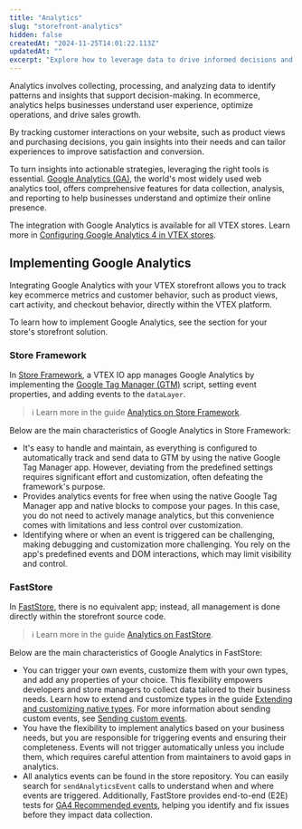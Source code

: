 ```yaml
---
title: "Analytics"
slug: "storefront-analytics"
hidden: false
createdAt: "2024-11-25T14:01:22.113Z"
updatedAt: ""
excerpt: "Explore how to leverage data to drive informed decisions and optimize your VTEX store performance."
---
```


Analytics involves collecting, processing, and analyzing data to identify patterns and insights that support decision-making. In ecommerce, analytics helps businesses understand user experience, optimize operations, and drive sales growth.

By tracking customer interactions on your website, such as product views and purchasing decisions, you gain insights into their needs and can tailor experiences to improve satisfaction and conversion.

To turn insights into actionable strategies, leveraging the right tools is essential. [Google Analytics (GA)](https://marketingplatform.google.com/intl/en-US_us/about/analytics/), the world's most widely used web analytics tool, offers comprehensive features for data collection, analysis, and reporting to help businesses understand and optimize their online presence.

The integration with Google Analytics is available for all VTEX stores. Learn more in [Configuring Google Analytics 4 in VTEX stores](https://help.vtex.com/en/tutorial/how-to-setup-google-analytics-in-vtex-store--G2P0rmSrEiqCcmUMyUUwG).

## Implementing Google Analytics

Integrating Google Analytics with your VTEX storefront allows you to track key ecommerce metrics and customer behavior, such as product views, cart activity, and checkout behavior, directly within the VTEX platform.

To learn how to implement Google Analytics, see the section for your store's storefront solution.

### Store Framework

In [Store Framework](https://developers.vtex.com/docs/guides/store-framework), a VTEX IO app manages Google Analytics by implementing the [Google Tag Manager (GTM)](https://tagmanager.google.com/) script, setting event properties, and adding events to the `dataLayer`.

> ℹ️ Learn more in the guide [Analytics on Store Framework](https://developers.vtex.com/docs/guides/analytics-on-store-framework).

Below are the main characteristics of Google Analytics in Store Framework:

- It's easy to handle and maintain, as everything is configured to automatically track and send data to GTM by using the native Google Tag Manager app. However, deviating from the predefined settings requires significant effort and customization, often defeating the framework's purpose.
- Provides analytics events for free when using the native Google Tag Manager app and native blocks to compose your pages. In this case, you do not need to actively manage analytics, but this convenience comes with limitations and less control over customization.
- Identifying where or when an event is triggered can be challenging, making debugging and customization more challenging. You rely on the app's predefined events and DOM interactions, which may limit visibility and control.

### FastStore

In [FastStore](https://developers.vtex.com/docs/guides/faststore), there is no equivalent app; instead, all management is done directly within the storefront source code.

> ℹ️ Learn more in the guide [Analytics on FastStore](https://developers.vtex.com/docs/guides/analytics-on-faststore).

Below are the main characteristics of Google Analytics in FastStore:

- You can trigger your own events, customize them with your own types, and add any properties of your choice. This flexibility empowers developers and store managers to collect data tailored to their business needs. Learn how to extend and customize types in the guide [Extending and customizing native types](https://v1.faststore.dev/reference/sdk/analytics/how-to-extend-types). For more information about sending custom events, see [Sending custom events](https://v1.faststore.dev/reference/sdk/analytics/how-to-send-custom-events).
- You have the flexibility to implement analytics based on your business needs, but you are responsible for triggering events and ensuring their completeness. Events will not trigger automatically unless you include them, which requires careful attention from maintainers to avoid gaps in analytics.
- All analytics events can be found in the store repository. You can easily search for `sendAnalyticsEvent` calls to understand when and where events are triggered. Additionally, FastStore provides end-to-end (E2E) tests for [GA4 Recommended events](https://support.google.com/analytics/answer/9267735?sjid=7873480420853807302-SA), helping you identify and fix issues before they impact data collection.
